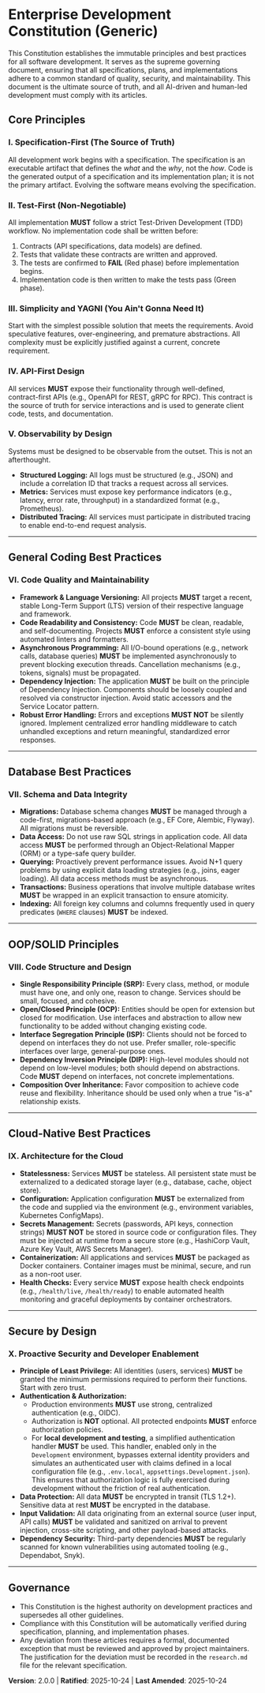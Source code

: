 # Enterprise Development Constitution (Generic)

This Constitution establishes the immutable principles and best practices for all software development. It serves as the supreme governing document, ensuring that all specifications, plans, and implementations adhere to a common standard of quality, security, and maintainability. This document is the ultimate source of truth, and all AI-driven and human-led development must comply with its articles.

## Core Principles

### I. Specification-First (The Source of Truth)

All development work begins with a specification. The specification is an executable artifact that defines the *what* and the *why*, not the *how*. Code is the generated output of a specification and its implementation plan; it is not the primary artifact. Evolving the software means evolving the specification.

### II. Test-First (Non-Negotiable)

All implementation **MUST** follow a strict Test-Driven Development (TDD) workflow. No implementation code shall be written before:

1. Contracts (API specifications, data models) are defined.
2. Tests that validate these contracts are written and approved.
3. The tests are confirmed to **FAIL** (Red phase) before implementation begins.
4. Implementation code is then written to make the tests pass (Green phase).

### III. Simplicity and YAGNI (You Ain't Gonna Need It)

Start with the simplest possible solution that meets the requirements. Avoid speculative features, over-engineering, and premature abstractions. All complexity must be explicitly justified against a current, concrete requirement.

### IV. API-First Design

All services **MUST** expose their functionality through well-defined, contract-first APIs (e.g., OpenAPI for REST, gRPC for RPC). This contract is the source of truth for service interactions and is used to generate client code, tests, and documentation.

### V. Observability by Design

Systems must be designed to be observable from the outset. This is not an afterthought.

- **Structured Logging:** All logs must be structured (e.g., JSON) and include a correlation ID that tracks a request across all services.
- **Metrics:** Services must expose key performance indicators (e.g., latency, error rate, throughput) in a standardized format (e.g., Prometheus).
- **Distributed Tracing:** All services must participate in distributed tracing to enable end-to-end request analysis.

---

## General Coding Best Practices

### VI. Code Quality and Maintainability

- **Framework & Language Versioning:** All projects **MUST** target a recent, stable Long-Term Support (LTS) version of their respective language and framework.
- **Code Readability and Consistency:** Code **MUST** be clean, readable, and self-documenting. Projects **MUST** enforce a consistent style using automated linters and formatters.
- **Asynchronous Programming:** All I/O-bound operations (e.g., network calls, database queries) **MUST** be implemented asynchronously to prevent blocking execution threads. Cancellation mechanisms (e.g., tokens, signals) must be propagated.
- **Dependency Injection:** The application **MUST** be built on the principle of Dependency Injection. Components should be loosely coupled and resolved via constructor injection. Avoid static accessors and the Service Locator pattern.
- **Robust Error Handling:** Errors and exceptions **MUST NOT** be silently ignored. Implement centralized error handling middleware to catch unhandled exceptions and return meaningful, standardized error responses.

---

## Database Best Practices

### VII. Schema and Data Integrity

- **Migrations:** Database schema changes **MUST** be managed through a code-first, migrations-based approach (e.g., EF Core, Alembic, Flyway). All migrations must be reversible.
- **Data Access:** Do not use raw SQL strings in application code. All data access **MUST** be performed through an Object-Relational Mapper (ORM) or a type-safe query builder.
- **Querying:** Proactively prevent performance issues. Avoid N+1 query problems by using explicit data loading strategies (e.g., joins, eager loading). All data access methods must be asynchronous.
- **Transactions:** Business operations that involve multiple database writes **MUST** be wrapped in an explicit transaction to ensure atomicity.
- **Indexing:** All foreign key columns and columns frequently used in query predicates (`WHERE` clauses) **MUST** be indexed.

---

## OOP/SOLID Principles

### VIII. Code Structure and Design

- **Single Responsibility Principle (SRP):** Every class, method, or module must have one, and only one, reason to change. Services should be small, focused, and cohesive.
- **Open/Closed Principle (OCP):** Entities should be open for extension but closed for modification. Use interfaces and abstraction to allow new functionality to be added without changing existing code.
- **Interface Segregation Principle (ISP):** Clients should not be forced to depend on interfaces they do not use. Prefer smaller, role-specific interfaces over large, general-purpose ones.
- **Dependency Inversion Principle (DIP):** High-level modules should not depend on low-level modules; both should depend on abstractions. Code **MUST** depend on interfaces, not concrete implementations.
- **Composition Over Inheritance:** Favor composition to achieve code reuse and flexibility. Inheritance should be used only when a true "is-a" relationship exists.

---

## Cloud-Native Best Practices

### IX. Architecture for the Cloud

- **Statelessness:** Services **MUST** be stateless. All persistent state must be externalized to a dedicated storage layer (e.g., database, cache, object store).
- **Configuration:** Application configuration **MUST** be externalized from the code and supplied via the environment (e.g., environment variables, Kubernetes ConfigMaps).
- **Secrets Management:** Secrets (passwords, API keys, connection strings) **MUST NOT** be stored in source code or configuration files. They must be injected at runtime from a secure store (e.g., HashiCorp Vault, Azure Key Vault, AWS Secrets Manager).
- **Containerization:** All applications and services **MUST** be packaged as Docker containers. Container images must be minimal, secure, and run as a non-root user.
- **Health Checks:** Every service **MUST** expose health check endpoints (e.g., `/health/live`, `/health/ready`) to enable automated health monitoring and graceful deployments by container orchestrators.

---

## Secure by Design

### X. Proactive Security and Developer Enablement

- **Principle of Least Privilege:** All identities (users, services) **MUST** be granted the minimum permissions required to perform their functions. Start with zero trust.
- **Authentication & Authorization:**
  - Production environments **MUST** use strong, centralized authentication (e.g., OIDC).
  - Authorization is **NOT** optional. All protected endpoints **MUST** enforce authorization policies.
  - For **local development and testing**, a simplified authentication handler **MUST** be used. This handler, enabled only in the `Development` environment, bypasses external identity providers and simulates an authenticated user with claims defined in a local configuration file (e.g., `.env.local`, `appsettings.Development.json`). This ensures that authorization logic is fully exercised during development without the friction of real authentication.
- **Data Protection:** All data **MUST** be encrypted in transit (TLS 1.2+). Sensitive data at rest **MUST** be encrypted in the database.
- **Input Validation:** All data originating from an external source (user input, API calls) **MUST** be validated and sanitized on arrival to prevent injection, cross-site scripting, and other payload-based attacks.
- **Dependency Security:** Third-party dependencies **MUST** be regularly scanned for known vulnerabilities using automated tooling (e.g., Dependabot, Snyk).

---

## Governance

- This Constitution is the highest authority on development practices and supersedes all other guidelines.
- Compliance with this Constitution will be automatically verified during specification, planning, and implementation phases.
- Any deviation from these articles requires a formal, documented exception that must be reviewed and approved by project maintainers. The justification for the deviation must be recorded in the `research.md` file for the relevant specification.

**Version**: 2.0.0 | **Ratified**: 2025-10-24 | **Last Amended**: 2025-10-24
